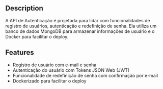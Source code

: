 ## Description
A API de Autenticação é projetada para lidar com funcionalidades de registro de usuários, autenticação e redefinição de senha. Ela utiliza um banco de dados MongoDB para armazenar informações de usuário e o Docker para facilitar o deploy.

## Features
- Registro de usuário com e-mail e senha
- Autenticação do usuário com Tokens JSON Web (JWT)
- Funcionalidade de redefinição de senha com confirmação por e-mail
- Dockerizado para facilitar o deploy
